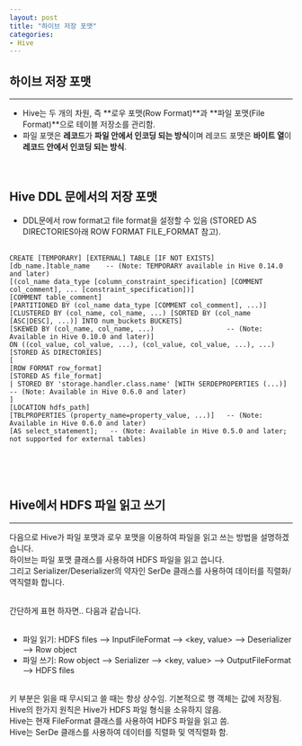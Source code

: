 ```yaml
---
layout: post
title: "하이브 저장 포맷"
categories:
- Hive
---
```


## 하이브 저장 포맷
---
* Hive는 두 개의 차원, 즉 **로우 포맷(Row Format)**과 **파일 포맷(File Format)**으로 테이블 저장소를 관리함.<br/> 
* 파일 포맷은 **레코드**가 **파일 안에서 인코딩 되는 방식**이며 레코드 포맷은 **바이트 열**이 **레코드 안에서 인코딩 되는 방식**.<br/><br/><br/>


## Hive DDL 문에서의 저장 포맷 
* DDL문에서 row format고 file format을 설정할 수 있음 (STORED AS DIRECTORIES아래 ROW FORMAT FILE_FORMAT 참고).<br/><br/>
```
CREATE [TEMPORARY] [EXTERNAL] TABLE [IF NOT EXISTS] [db_name.]table_name    -- (Note: TEMPORARY available in Hive 0.14.0 and later)
[(col_name data_type [column_constraint_specification] [COMMENT col_comment], ... [constraint_specification])]
[COMMENT table_comment]
[PARTITIONED BY (col_name data_type [COMMENT col_comment], ...)]
[CLUSTERED BY (col_name, col_name, ...) [SORTED BY (col_name [ASC|DESC], ...)] INTO num_buckets BUCKETS]
[SKEWED BY (col_name, col_name, ...)                  -- (Note: Available in Hive 0.10.0 and later)]
ON ((col_value, col_value, ...), (col_value, col_value, ...), ...)
[STORED AS DIRECTORIES]
[
[ROW FORMAT row_format] 
[STORED AS file_format]
| STORED BY 'storage.handler.class.name' [WITH SERDEPROPERTIES (...)]  -- (Note: Available in Hive 0.6.0 and later)
]
[LOCATION hdfs_path]
[TBLPROPERTIES (property_name=property_value, ...)]   -- (Note: Available in Hive 0.6.0 and later)
[AS select_statement];   -- (Note: Available in Hive 0.5.0 and later; not supported for external tables)

```
<br/><br/><br/>


## Hive에서 HDFS 파일 읽고 쓰기
---
다음으로 Hive가 파일 포맷과 로우 포맷을 이용하여 파일을 읽고 쓰는 방법을 설명하겠습니다.<br/>
하이브는 파일 포맷 클래스를 사용하여 HDFS 파일을 읽고 씁니다.<br/>
그리고 Serializer/Deserializer의 약자인 SerDe 클래스를 사용하여 데이터를 직렬화/역직렬화 합니다.<br/><br/>

간단하게 표현 하자면.. 다음과 같습니다.<br/><br/>

* 파일 읽기: HDFS files --> InputFileFormat --> <key, value> --> Deserializer --> Row object 
* 파일 쓰기: Row object --> Serializer --> <key, value> --> OutputFileFormat --> HDFS files <br/><br/>

키 부분은 읽을 때 무시되고 쓸 때는 항상 상수임. 기본적으로 행 객체는 값에 저장됨.<br/>
Hive의 한가지 원칙은 Hive가 HDFS 파일 형식을 소유하지 않음. <br/>
Hive는 현재 FileFormat 클래스를 사용하여 HDFS 파일을 읽고 씀.<br/>
Hive는 SerDe 클래스를 사용하여 데이터를 직렬화 및 역직렬화 함.<br/><br/>

